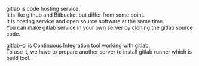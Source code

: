gitlab is code hosting service.  
It is like github and Bitbucket but differ from some point.  
It is hosting service and open source software at the same time.  
You can make gitlab service in your own server by cloning the gitlab source code.  

gitlab-ci is Continuous Integration tool working with gitlab.  
To use it, we have to prepare another server to install gitlab runner which is build tool.
